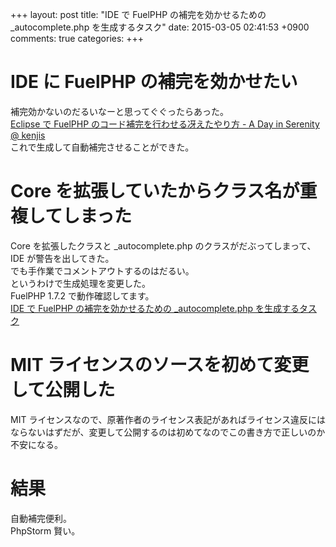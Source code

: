 +++
layout: post
title: "IDE で FuelPHP の補完を効かせるための _autocomplete.php を生成するタスク"
date: 2015-03-05 02:41:53 +0900
comments: true
categories: 
+++

IDE に FuelPHP の補完を効かせたい
====
補完効かないのだるいなーと思ってぐぐったらあった。  
[Eclipse で FuelPHP のコード補完を行わせる冴えたやり方 - A Day in Serenity @ kenjis](http://d.hatena.ne.jp/Kenji_s/20120123/1327301678)  
これで生成して自動補完させることができた。

Core を拡張していたからクラス名が重複してしまった
====
Core を拡張したクラスと _autocomplete.php のクラスがだぶってしまって、IDE が警告を出してきた。  
でも手作業でコメントアウトするのはだるい。  
というわけで生成処理を変更した。  
FuelPHP 1.7.2 で動作確認してます。  
[IDE で FuelPHP の補完を効かせるための _autocomplete.php を生成するタスク](https://gist.github.com/5000164/a7731d2e151c664bef13)

MIT ライセンスのソースを初めて変更して公開した
====
MIT ライセンスなので、原著作者のライセンス表記があればライセンス違反にはならないはずだが、変更して公開するのは初めてなのでこの書き方で正しいのか不安になる。

結果
====
自動補完便利。  
PhpStorm 賢い。

